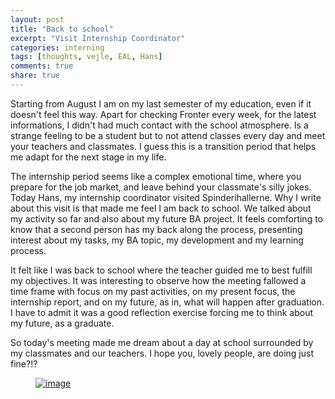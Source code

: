 ```yaml
---
layout: post
title: "Back to school"
excerpt: "Visit Internship Coordinator"
categories: interning
tags: [thoughts, vejle, EAL, Hans]
comments: true
share: true
---
```

Starting from August I am on my last semester of my education, even if it doesn't feel this way. Apart for checking Fronter every week, for the latest informations, I didn't had much contact with the school atmosphere. Is a strange feeling to be a student but to not attend classes every day and meet your teachers and classmates. I guess this is a transition period that helps me adapt for the next stage in my life.

The internship period seems like a complex emotional time, where you prepare for the job market, and leave behind your classmate's silly jokes. Today Hans, my internship coordinator visited Spinderihallerne. Why I write about this visit is that made me feel I am back to school. We talked about my activity so far and also about my future BA project. It feels comforting to know that a second person has my back along the process, presenting interest about my tasks, my BA topic, my development and my learning process.

It felt like I was back to school where the teacher guided me to best fulfill my objectives. It was interesting to observe how the meeting fallowed a time frame with focus on my past activities, on my present focus, the internship report, and on my future, as in, what will happen after graduation. I have to admit it was a good reflection exercise forcing me to think about my future, as a graduate.

So today's meeting made me dream about a day at school surrounded by my classmates and our teachers. I hope you, lovely people, are doing just fine?!?

<figure>
	<a href="{{site.url}}/images/interning/27-10-2015/10560563_10202437935658440_3023817838131092288_o.jpg"><img src="{{site.url}}/images/interning/27-10-2015/10560563_10202437935658440_3023817838131092288_o.jpg" alt="image"></a>
</figure>
